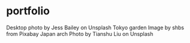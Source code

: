 # portfolio


Desktop photo by Jess Bailey on Unsplash
Tokyo garden Image by shbs from Pixabay 
Japan arch Photo by Tianshu Liu on Unsplash